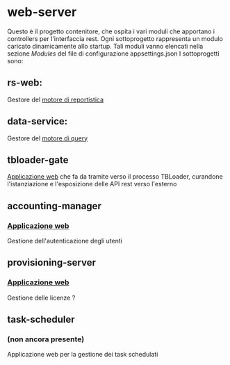 # web-server
Questo è il progetto contenitore, che ospita i vari moduli che apportano i controllers per l'interfaccia rest.
Ogni sottoprogetto rappresenta un modulo caricato dinamicamente allo startup.
Tali moduli vanno elencati nella sezione _Modules_ del file di configurazione appsettings.json
I sottoprogetti sono:

## rs-web:
Gestore del [motore di reportistica](https://github.com/Microarea/Taskbuilder/tree/master/server/rs-web)

## data-service:
Gestore del [motore di query](https://github.com/Microarea/Taskbuilder/tree/master/server/data-service)

## tbloader-gate
[Applicazione web](https://github.com/Microarea/Taskbuilder/tree/master/server/tbloader-gate)
che fa da tramite verso il processo TBLoader, curandone l'istanziazione e l'esposizione delle API rest verso l'esterno

## accounting-manager
### [Applicazione web](https://github.com/Microarea/Taskbuilder/tree/master/server/accounting-manager)
Gestione dell'autenticazione degli utenti

## provisioning-server
### [Applicazione web](https://github.com/Microarea/Taskbuilder/tree/master/server/provisioning-server)
Gestione delle licenze ?

## task-scheduler 
### (non ancora presente)
Applicazione web per la gestione dei task schedulati
